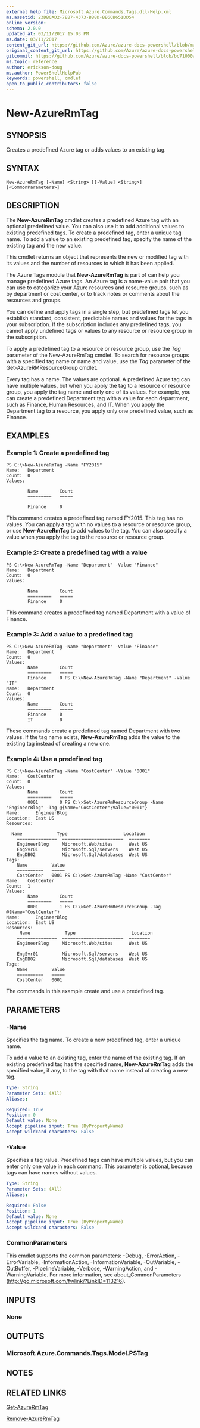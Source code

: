```yaml
---
external help file: Microsoft.Azure.Commands.Tags.dll-Help.xml
ms.assetid: 23DB0AD2-7EB7-4373-BB8D-BB6CB651DD54
online version:
schema: 2.0.0
updated_at: 03/11/2017 15:03 PM
ms.date: 03/11/2017
content_git_url: https://github.com/Azure/azure-docs-powershell/blob/marchrelease/azureps-cmdlets-docs/ResourceManager/AzureRM.Tags/v2.6.0/New-AzureRmTag.md
original_content_git_url: https://github.com/Azure/azure-docs-powershell/blob/marchrelease/azureps-cmdlets-docs/ResourceManager/AzureRM.Tags/v2.6.0/New-AzureRmTag.md
gitcommit: https://github.com/Azure/azure-docs-powershell/blob/bc71000aa3c7f754b95442dcc415a7324626a15c
ms.topic: reference
author: erickson-doug
ms.author: PowerShellHelpPub
keywords: powershell, cmdlet
open_to_public_contributors: false
---
```


# New-AzureRmTag

## SYNOPSIS
Creates a predefined Azure tag or adds values to an existing tag.

## SYNTAX

```
New-AzureRmTag [-Name] <String> [[-Value] <String>] [<CommonParameters>]
```

## DESCRIPTION
The **New-AzureRmTag** cmdlet creates a predefined Azure tag with an optional predefined value.
You can also use it to add additional values to existing predefined tags.
To create a predefined tag, enter a unique tag name.
To add a value to an existing predefined tag, specify the name of the existing tag and the new value.

This cmdlet returns an object that represents the new or modified tag with its values and the number of resources to which it has been applied.

The Azure Tags module that **New-AzureRmTag** is part of can help you manage predefined Azure tags.
An Azure tag is a name-value pair that you can use to categorize your Azure resources and resource groups, such as by department or cost center, or to track notes or comments about the resources and groups.

You can define and apply tags in a single step, but predefined tags let you establish standard, consistent, predictable names and values for the tags in your subscription.
If the subscription includes any predefined tags, you cannot apply undefined tags or values to any resource or resource group in the subscription.

To apply a predefined tag to a resource or resource group, use the *Tag* parameter of the New-AzureRmTag cmdlet.
To search for resource groups with a specified tag name or name and value, use the *Tag* parameter of the Get-AzureRMResourceGroup cmdlet.

Every tag has a name.
The values are optional.
A predefined Azure tag can have multiple values, but when you apply the tag to a resource or resource group, you apply the tag name and only one of its values.
For example, you can create a predefined Department tag with a value for each department, such as Finance, Human Resources, and IT.
When you apply the Department tag to a resource, you apply only one predefined value, such as Finance.

## EXAMPLES

### Example 1: Create a predefined tag
```
PS C:\>New-AzureRmTag -Name "FY2015"
Name:   Department
Count:  0
Values: 

        Name        Count
        =========   =====

        Finance     0
```

This command creates a predefined tag named FY2015.
This tag has no values.
You can apply a tag with no values to a resource or resource group, or use **New-AzureRmTag** to add values to the tag.
You can also specify a value when you apply the tag to the resource or resource group.

### Example 2: Create a predefined tag with a value
```
PS C:\>New-AzureRmTag -Name "Department" -Value "Finance"
Name:   Department
Count:  0
Values: 

        Name        Count
        =========   =====
        Finance     0
```

This command creates a predefined tag named Department with a value of Finance.

### Example 3: Add a value to a predefined tag
```
PS C:\>New-AzureRmTag -Name "Department" -Value "Finance"
Name:   Department
Count:  0
Values: 
        Name        Count
        =========   =====
        Finance     0 PS C:\>New-AzureRmTag -Name "Department" -Value "IT"
Name:   Department
Count:  0
Values: 
        Name        Count
        =========   =====
        Finance     0
        IT          0
```

These commands create a predefined tag named Department with two values.
If the tag name exists, **New-AzureRmTag** adds the value to the existing tag instead of creating a new one.

### Example 4: Use a predefined tag
```
PS C:\>New-AzureRmTag -Name "CostCenter" -Value "0001"
Name:   CostCenter
Count:  0
Values: 
        Name        Count
        =========   =====
        0001        0 PS C:\>Set-AzureRmResourceGroup -Name "EngineerBlog" -Tag @{Name="CostCenter";Value="0001"}
Name:      EngineerBlog
Location:  East US
Resources: 
            
  Name             Type                     Location
    ===============  =======================  ========
    EngineerBlog     Microsoft.Web/sites      West US
    EngSvr01         Microsoft.Sql/servers    West US
    EngDB02          Microsoft.Sql/databases  West US
Tags: 
    Name         Value
    ==========   =====
    CostCenter   0001 PS C:\>Get-AzureRmTag -Name "CostCenter"
Name:   CostCenter
Count:  1
Values: 
        Name        Count
        =========   =====
        0001        1 PS C:\>Get-AzureRmResourceGroup -Tag @{Name="CostCenter"}
Name:      EngineerBlog
Location:  East US
Resources: 
     Name             Type                     Location
    ===============  =======================  ========
    EngineerBlog     Microsoft.Web/sites      West US

    EngSvr01         Microsoft.Sql/servers    West US
    EngDB02          Microsoft.Sql/databases  West US
Tags: 
    Name         Value
    ==========   =====
    CostCenter   0001
```

The commands in this example create and use a predefined tag.

## PARAMETERS

### -Name
Specifies the tag name.
To create a new predefined tag, enter a unique name.

To add a value to an existing tag, enter the name of the existing tag.
If an existing predefined tag has the specified name, **New-AzureRmTag** adds the specified value, if any, to the tag with that name instead of creating a new tag.

```yaml
Type: String
Parameter Sets: (All)
Aliases: 

Required: True
Position: 0
Default value: None
Accept pipeline input: True (ByPropertyName)
Accept wildcard characters: False
```

### -Value
Specifies a tag value.
Predefined tags can have multiple values, but you can enter only one value in each command.
This parameter is optional, because tags can have names without values.

```yaml
Type: String
Parameter Sets: (All)
Aliases: 

Required: False
Position: 1
Default value: None
Accept pipeline input: True (ByPropertyName)
Accept wildcard characters: False
```

### CommonParameters
This cmdlet supports the common parameters: -Debug, -ErrorAction, -ErrorVariable, -InformationAction, -InformationVariable, -OutVariable, -OutBuffer, -PipelineVariable, -Verbose, -WarningAction, and -WarningVariable. For more information, see about_CommonParameters (http://go.microsoft.com/fwlink/?LinkID=113216).

## INPUTS

### None

## OUTPUTS

### Microsoft.Azure.Commands.Tags.Model.PSTag

## NOTES

## RELATED LINKS

[Get-AzureRmTag](./Get-AzureRmTag.md)

[Remove-AzureRmTag](./Remove-AzureRmTag.md)


